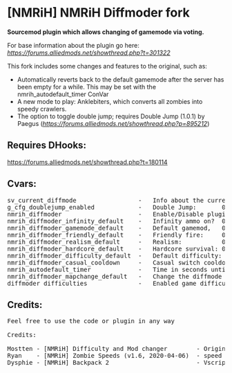 # [NMRiH] NMRiH Diffmoder fork     
**Sourcemod plugin which allows changing of gamemode via voting.**

For base information about the plugin go here:
*https://forums.alliedmods.net/showthread.php?t=301322*

This fork includes some changes and features to the original, such as:

- Automatically reverts back to the default gamemode after the server has been empty for a while. This may be set with the nmrih_autodefault_timer ConVar
- A new mode to play: Anklebiters, which converts all zombies into speedy crawlers.
- The option to toggle double jump; requires Double Jump (1.0.1) by Paegus (_https://forums.alliedmods.net/showthread.php?p=895212_)

## Requires DHooks:
https://forums.alliedmods.net/showthread.php?t=180114


## Cvars:
<pre>
sv_current_diffmode                 -   Info about the current diffmode.           default:  0
g_cfg_doublejump_enabled            -   Double Jump:       0 disabled, 1 enabled.  default:  0
nmrih_diffmoder                     -   Enable/Disable plugin.                     default:  1
nmrih_diffmoder_infinity_default    -   Infinity ammo on?  0 No, 1 Infinite ammo, 2 Infinite clip.             default:  0  
nmrih_diffmoder_gamemode_default    -   Default gamemod,   0 Shamblers, 1 All runners, 2 All kids, 3 Crawlers. default:  0
nmrih_diffmoder_friendly_default    -   Friendly fire:     0 off, 1 on             default:  0 
nmrih_diffmoder_realism_default     -   Realism:           0 off, 1 on             default:  0
nmrih_diffmoder_hardcore_default    -   Hardcore survival: 0 off, 1 on             default:  0
nmrih_diffmoder_difficulty_default  -   Default difficulty: classic, casual, nightmare                 default:  "classic"
nmrih_diffmoder_casual_cooldown     -   Casual switch cooldown time.                                   default:  300
nmrih_autodefault_timer             -   Time in seconds until diffmoder reverts to default gamemode.   default:  1200
nmrih_diffmoder_mapchange_default   -   Change the diffmode to default after map change. 0: off, 1: on.default:  1
diffmoder_difficulties              -   Enabled game difficulties. Difficulties not in this list cannot be diffmoded to. default: "casual classic nightmare"
</pre>

## Credits:
<pre>
Feel free to use the code or plugin in any way

Credits:

Mostten - [NMRiH] Difficulty and Mod changer        - Original diffmoder plugin
Ryan    - [NMRiH] Zombie Speeds (v1.6, 2020-04-06)  - speed manip snippets
Dysphie - [NMRiH] Backpack 2                        - Vscript Proxy, and giving the idea of using it
</pre>
